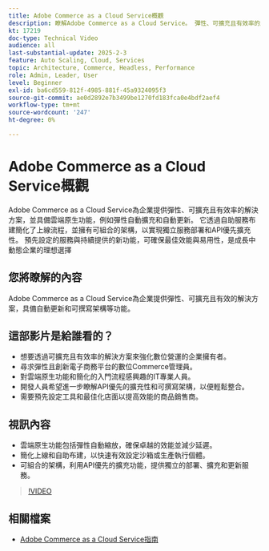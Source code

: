 ```yaml
---
title: Adobe Commerce as a Cloud Service概觀
description: 瞭解Adobe Commerce as a Cloud Service。 彈性、可擴充且有效率的解決方案，適合動態數位作業，並具備可撰寫的架構。
kt: 17219
doc-type: Technical Video
audience: all
last-substantial-update: 2025-2-3
feature: Auto Scaling, Cloud, Services
topic: Architecture, Commerce, Headless, Performance
role: Admin, Leader, User
level: Beginner
exl-id: ba6cd559-812f-4985-881f-45a9324095f3
source-git-commit: ae0d2892e7b3499be1270fd183fca0e4bdf2aef4
workflow-type: tm+mt
source-wordcount: '247'
ht-degree: 0%

---
```


# Adobe Commerce as a Cloud Service概觀

Adobe Commerce as a Cloud Service為企業提供彈性、可擴充且有效率的解決方案，並具備雲端原生功能，例如彈性自動擴充和自動更新。 它透過自助服務布建簡化了上線流程，並擁有可組合的架構，以實現獨立服務部署和API優先擴充性。 預先設定的服務與持續提供的新功能，可確保最佳效能與易用性，是成長中動態企業的理想選擇

## 您將瞭解的內容

Adobe Commerce as a Cloud Service為企業提供彈性、可擴充且有效的解決方案，具備自動更新和可撰寫架構等功能。

## 這部影片是給誰看的？

* 想要透過可擴充且有效率的解決方案來強化數位營運的企業擁有者。
* 尋求彈性且創新電子商務平台的數位Commerce管理員。
* 對雲端原生功能和簡化的入門流程感興趣的IT專業人員。
* 開發人員希望進一步瞭解API優先的擴充性和可撰寫架構，以便輕鬆整合。
* 需要預先設定工具和最佳化店面以提高效能的商品銷售商。

## 視訊內容

* 雲端原生功能包括彈性自動縮放，確保卓越的效能並減少延遲。
* 簡化上線和自助布建，以快速有效設定沙箱或生產執行個體。
* 可組合的架構，利用API優先的擴充功能，提供獨立的部署、擴充和更新服務。

>[!VIDEO](https://video.tv.adobe.com/v/3443322?learn=on&captions=chi_hant)

## 相關檔案

* [Adobe Commerce as a Cloud Service指南](https://experienceleague.adobe.com/zh-hant/docs/commerce/cloud-service/overview)
